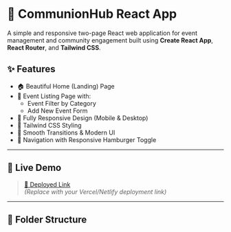 # 🙌 CommunionHub React App

A simple and responsive two-page React web application for event management and community engagement built using **Create React App**, **React Router**, and **Tailwind CSS**.

## ✨ Features

- 🏠 Beautiful Home (Landing) Page
- 📅 Event Listing Page with:
  - Event Filter by Category
  - Add New Event Form
- 📱 Fully Responsive Design (Mobile & Desktop)
- 🎨 Tailwind CSS Styling
- 🔄 Smooth Transitions & Modern UI
- 🧭 Navigation with Responsive Hamburger Toggle

---

## 🚀 Live Demo
> [🔗 Deployed Link](https://your-deployment-url.netlify.app)  
*(Replace with your Vercel/Netlify deployment link)*

---

## 📁 Folder Structure

